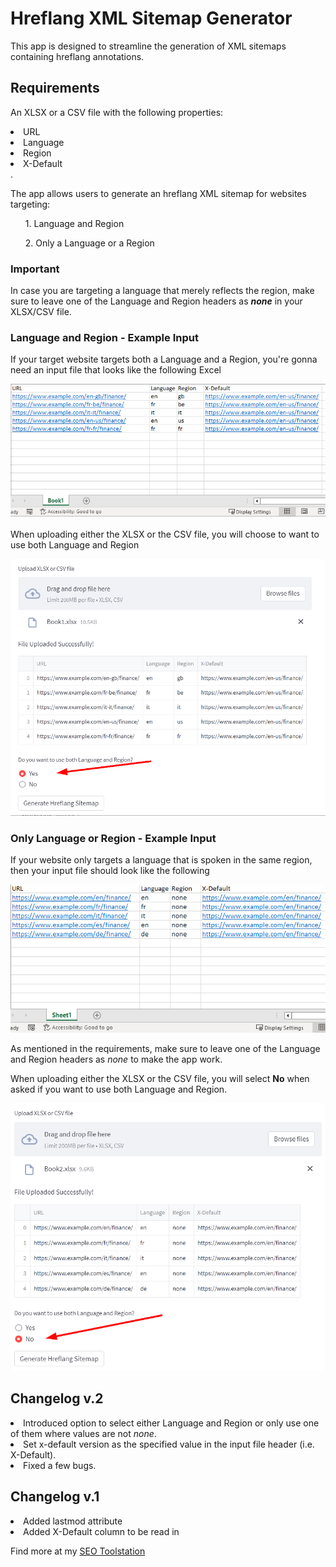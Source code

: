 # Hreflang XML Sitemap Generator

This app is designed to streamline the generation of XML sitemaps containing hreflang annotations.

## Requirements
An XLSX or a CSV file with the following properties: 

<li> 
  URL
</li>
<li>
  Language
</li> 
<li>
  Region
</li>
<li>
  X-Default
</li>.

The app allows users to generate an hreflang XML sitemap for websites targeting:

<ul>
  1. Language and Region
</ul>
<ul>
  2. Only a Language or a Region
</ul>

### Important
In case you are targeting a language that merely reflects the region, make sure to leave one of the Language and Region headers as <i><b>none</b></i> in your XLSX/CSV file.

### Language and Region - Example Input

If your target website targets both a Language and a Region, you're gonna need an input file that looks like the following Excel

<picture>
  <source media="(prefers-color-scheme: dark)" srcset="https://github.com/simodepth96/hreflang-xml-sitemap/blob/e00fe36c874ab990041e89c4eef423e529d89650/both%20input.png">
  <source media="(prefers-color-scheme: light)" srcset="https://github.com/simodepth96/hreflang-xml-sitemap/blob/e00fe36c874ab990041e89c4eef423e529d89650/both%20input.png">
  <img
    alt=""
    src="https://github.com/simodepth96/hreflang-xml-sitemap/blob/e00fe36c874ab990041e89c4eef423e529d89650/both%20input.png"
    style="max-width: 100%; height: auto;">
</picture>


When uploading either the XLSX or the CSV file, you will choose to want to use both Language and Region


<picture>
  <source media="(prefers-color-scheme: dark)" srcset="https://github.com/simodepth96/hreflang-xml-sitemap/blob/525c5c398833d648ac5581ed9ee27a14eb1d89ad/both.png">
  <source media="(prefers-color-scheme: light)" srcset="https://github.com/simodepth96/hreflang-xml-sitemap/blob/525c5c398833d648ac5581ed9ee27a14eb1d89ad/both.png">
  <img alt="" src="https://github.com/simodepth96/hreflang-xml-sitemap/blob/525c5c398833d648ac5581ed9ee27a14eb1d89ad/both.png"
    style="max-width: 100%; height: auto;">
</picture>

### Only Language or Region - Example Input

If your website only targets a language that is spoken in the same region, then your input file should look like the following

<picture>
  <source media="(prefers-color-scheme: dark)" srcset="https://github.com/simodepth96/hreflang-xml-sitemap/blob/821c8bace9ba3d323db31702fd155c7891642385/none%20input.png">
  <source media="(prefers-color-scheme: light)" srcset="https://github.com/simodepth96/hreflang-xml-sitemap/blob/821c8bace9ba3d323db31702fd155c7891642385/none%20input.png">
  <img alt="" src="https://github.com/simodepth96/hreflang-xml-sitemap/blob/821c8bace9ba3d323db31702fd155c7891642385/none%20input.png"
    style="max-width: 100%; height: auto;">
</picture>

As mentioned in the requirements, make sure to leave one of the Language and Region headers as <i>none</i> to make the app work. 

When uploading either the XLSX or the CSV file, you will select <b>No</b> when asked if you want to use both Language and Region.

<picture>
  <source media="(prefers-color-scheme: dark)" srcset="https://github.com/simodepth96/hreflang-xml-sitemap/blob/821c8bace9ba3d323db31702fd155c7891642385/none.png">
  <source media="(prefers-color-scheme: light)" srcset="https://github.com/simodepth96/hreflang-xml-sitemap/blob/821c8bace9ba3d323db31702fd155c7891642385/none.png">
  <img alt="" src="https://github.com/simodepth96/hreflang-xml-sitemap/blob/821c8bace9ba3d323db31702fd155c7891642385/none.png"
    style="max-width: 100%; height: auto;">
</picture>



## Changelog v.2

<li>
  Introduced option to select either Language and Region or only use one of them where values are not <i>none</i>. 
</li>
<li>
  Set x-default version as the specified value in the input file header (i.e. X-Default).
</li> 
<li> 
  Fixed a few bugs.
</li> 



## Changelog v.1

<li>
  Added lastmod attribute
</li> 
<li> 
  Added X-Default column to be read in
</li> 

Find more at my <a href="https://seodepths.com/tools-for-seo/" target='_blank' rel='noopener'>SEO Toolstation</a>

